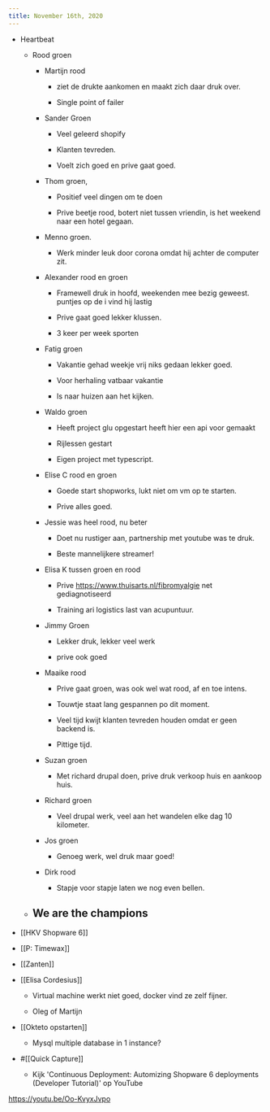 ```yaml
---
title: November 16th, 2020
---
```


- Heartbeat
	 - Rood groen
		 - Martijn rood
			 - ziet de drukte aankomen en maakt zich daar druk over.

			 - Single point of failer

		 - Sander Groen
			 - Veel geleerd shopify

			 - Klanten tevreden.

			 - Voelt zich goed en prive gaat goed.

		 - Thom groen, 
			 - Positief veel dingen om te doen 

			 - Prive beetje rood, botert niet tussen vriendin, is het weekend naar een hotel gegaan.

		 - Menno groen.
			 - Werk minder leuk door corona  omdat hij achter de computer zit.

		 - Alexander rood en groen
			 - Framewell druk in hoofd, weekenden mee bezig geweest. puntjes op de i vind hij lastig

			 - Prive gaat goed lekker klussen.

			 - 3 keer per week sporten

		 - Fatig groen
			 - Vakantie gehad weekje vrij niks gedaan lekker goed. 

			 - Voor herhaling vatbaar vakantie

			 - Is naar huizen aan het kijken.

		 - Waldo groen
			 - Heeft project glu opgestart heeft hier een api voor gemaakt

			 - Rijlessen gestart

			 - Eigen project met typescript.

		 - Elise C rood en groen
			 - Goede start shopworks, lukt niet om vm op te starten.

			 - Prive alles goed.

		 - Jessie was heel rood, nu beter
			 - Doet nu rustiger aan, partnership met youtube was te druk.

			 - Beste mannelijkere streamer! 

		 - Elisa K tussen groen en rood
			 - Prive https://www.thuisarts.nl/fibromyalgie net gediagnotiseerd 

			 - Training ari logistics last van acupuntuur.

		 - Jimmy Groen
			 - Lekker druk, lekker veel werk 

			 - prive ook goed 

		 - Maaike rood
			 - Prive gaat groen, was ook wel wat rood, af en toe intens.

			 - Touwtje staat lang gespannen po dit moment.

			 - Veel tijd kwijt klanten tevreden houden omdat er geen backend is. 

			 - Pittige tijd. 

		 - Suzan groen
			 - Met richard drupal doen, prive druk verkoop huis en aankoop huis.

		 - Richard groen
			 - Veel drupal werk, veel aan het wandelen elke dag 10 kilometer.

		 - Jos groen
			 - Genoeg werk, wel druk maar goed! 

		 - Dirk rood
			 - Stapje voor stapje laten we nog even bellen.

	 - We are the champions
		 - 

- [[HKV Shopware 6]]

- [[P: Timewax]] 

- [[Zanten]] 

- [[Elisa Cordesius]]
	 - Virtual machine werkt niet goed, docker vind ze zelf fijner.

	 - Oleg of Martijn

- [[Okteto opstarten]]
	 - Mysql multiple database in 1 instance?

- #[[Quick Capture]]
	 - Kijk 'Continuous Deployment: Automizing Shopware 6 deployments (Developer Tutorial)' op YouTube

https://youtu.be/Oo-KvyxJvpo


